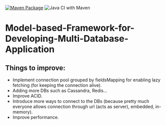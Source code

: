 [![Maven Package](https://github.com/ashr123/Model-based-Framework-for-Developing-Multi-Database-Application/actions/workflows/maven-publish.yml/badge.svg)](https://github.com/ashr123/Model-based-Framework-for-Developing-Multi-Database-Application/actions/workflows/maven-publish.yml)
![Java CI with Maven](https://github.com/ashr123/Model-based-Framework-for-Developing-Multi-Database-Application/workflows/Java%20CI%20with%20Maven/badge.svg)
# Model-based-Framework-for-Developing-Multi-Database-Application
## Things to improve:
- Implement connection pool grouped by fieldsMapping for enabling lazy fetching (for keeping the connection alive).
- Adding more DBs such as Cassandra, Redis...
- Improve ACID.
- Introduce more ways to connect to the DBs (because pretty much everyone allows connection through url (acts as server), embedded, in-memory). 
- Improve performance.
